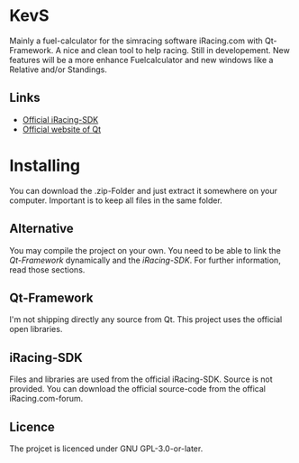 # KevS
Mainly a fuel-calculator for the simracing software iRacing.com with Qt-Framework.
A nice and clean tool to help racing.
Still in developement. New features will be a more enhance Fuelcalculator and new windows like a Relative and/or Standings.
## Links
* [Official iRacing-SDK](https://members.iracing.com/jforum/posts/list/1470675.page)
* [Official website of Qt](https://www.qt.io/)

# Installing
You can download the .zip-Folder and just extract it somewhere on your computer. Important is to keep all files in the same folder.
## Alternative
You may compile the project on your own. You need to be able to link the *Qt-Framework* dynamically and the *iRacing-SDK*. For further information, read those sections.

## Qt-Framework
I'm not shipping directly any source from Qt. This project uses the official open libraries. 

## iRacing-SDK
Files and libraries are used from the official iRacing-SDK. Source is not provided. You can download the official source-code from the offical iRacing.com-forum.

## Licence
The projcet is licenced under GNU GPL-3.0-or-later.


